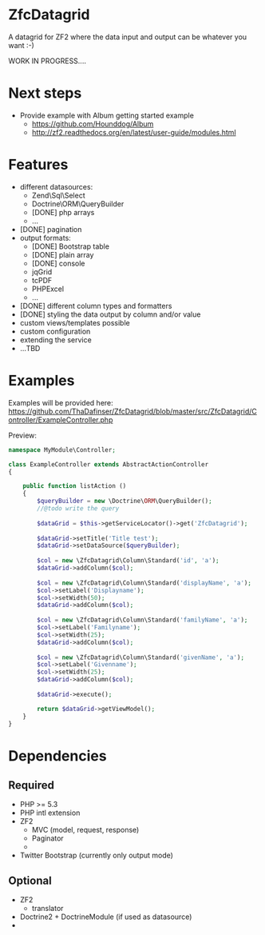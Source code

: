 ZfcDatagrid
===========

A datagrid for ZF2 where the data input and output can be whatever you want :-)

WORK IN PROGRESS....

Next steps
===========
* Provide example with Album getting started example
    * https://github.com/Hounddog/Album
    * http://zf2.readthedocs.org/en/latest/user-guide/modules.html

Features
===========
* different datasources: 
    * Zend\Sql\Select
    * Doctrine\ORM\QueryBuilder
    * [DONE] php arrays
    * ...
* [DONE] pagination
* output formats: 
    * [DONE] Bootstrap table
    * [DONE] plain array
    * [DONE] console
    * jqGrid
    * tcPDF
    * PHPExcel
    * ...
* [DONE] different column types and formatters
* [DONE] styling the data output by column and/or value
* custom views/templates possible
* custom configuration
* extending the service
* ...TBD

Examples
===========

Examples will be provided here:
https://github.com/ThaDafinser/ZfcDatagrid/blob/master/src/ZfcDatagrid/Controller/ExampleController.php

Preview:
```PHP
namespace MyModule\Controller;

class ExampleController extends AbstractActionController
{

    public function listAction ()
    {
        $queryBuilder = new \Doctrine\ORM\QueryBuilder();
        //@todo write the query
        
        $dataGrid = $this->getServiceLocator()->get('ZfcDatagrid');
        
        $dataGrid->setTitle('Title test');
        $dataGrid->setDataSource($queryBuilder);
        
        $col = new \ZfcDatagrid\Column\Standard('id', 'a');
        $dataGrid->addColumn($col);
        
        $col = new \ZfcDatagrid\Column\Standard('displayName', 'a');
        $col->setLabel('Displayname');
        $col->setWidth(50);
        $dataGrid->addColumn($col);
        
        $col = new \ZfcDatagrid\Column\Standard('familyName', 'a');
        $col->setLabel('Familyname');
        $col->setWidth(25);
        $dataGrid->addColumn($col);
        
        $col = new \ZfcDatagrid\Column\Standard('givenName', 'a');
        $col->setLabel('Givenname');
        $col->setWidth(25);
        $dataGrid->addColumn($col);
        
        $dataGrid->execute();

        return $dataGrid->getViewModel();
    }
}
```

Dependencies
===========
Required
--------
* PHP >= 5.3
* PHP intl extension
* ZF2
    * MVC (model, request, response)
    * Paginator
    * 
* Twitter Bootstrap (currently only output mode)

Optional
--------
* ZF2
    * translator
* Doctrine2 + DoctrineModule (if used as datasource)
* 
